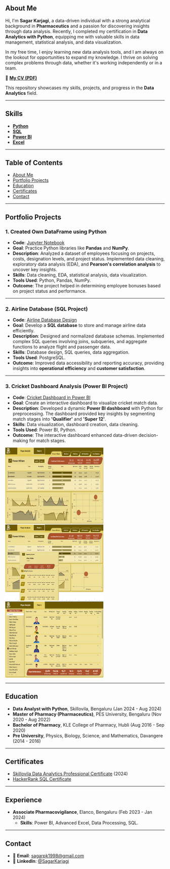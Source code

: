 ## **About Me**
Hi, I'm **Sagar Karjagi**, a data-driven individual with a strong analytical background in **Pharmaceutics** and a passion for discovering insights through data analysis. Recently, I completed my certification in **Data Analytics with Python**, equipping me with valuable skills in data management, statistical analysis, and data visualization. 

In my free time, I enjoy learning new data analysis tools, and I am always on the lookout for opportunities to expand my knowledge. I thrive on solving complex problems through data, whether it's working independently or in a team.

📄 **[My CV (PDF)](https://github.com/SagarKarjagi/SagarKarjagi/blob/main/SagarpKarjagi.pdf)**

This repository showcases my skills, projects, and progress in the **Data Analytics** field.

---

## **Skills**
-  **[Python](https://github.com/SagarKarjagi/Python)**
-  **[SQL](https://github.com/SagarKarjagi/SQL)**
-  **[Power BI](https://github.com/SagarKarjagi/Power-BI)**
-  **[Excel](https://github.com/SagarKarjagi/Excel)**

---

## **Table of Contents**
- [About Me](#about-me)
- [Portfolio Projects](#portfolio-projects)
- [Education](#education)
- [Certificates](#certificates)
- [Contact](#contact)

---

## **Portfolio Projects**
### **1. Created Own DataFrame using Python**
- **Code**: [Jupyter Notebook](https://github.com/SagarKarjagi/Python/blob/main/Python%20Capstone%20project.ipynb)
- **Goal**: Practice Python libraries like **Pandas** and **NumPy**.
- **Description**: Analyzed a dataset of employees focusing on projects, costs, designation levels, and project status. Implemented data cleaning, exploratory data analysis (EDA), and **Pearson's correlation analysis** to uncover key insights.
- **Skills**: Data cleaning, EDA, statistical analysis, data visualization.
- **Tools Used**: Python, Pandas, NumPy.
- **Outcome**: The project helped in determining employee bonuses based on project status and performance.

---
### **2. Airline Database (SQL Project)**
- **Code**: [Airline Database Design](https://github.com/SagarKarjagi/SQL/blob/main/Airline%20Database.docx)
- **Goal**: Develop a **SQL database** to store and manage airline data efficiently.
- **Description**: Designed and normalized database schemas. Implemented complex SQL queries involving joins, subqueries, and aggregate functions to analyze flight and passenger data.
- **Skills**: Database design, SQL queries, data aggregation.
- **Tools Used**: PostgreSQL.
- **Outcome**: Improved data accessibility and reporting accuracy, providing insights into **operational efficiency** and **customer satisfaction**.

---
### **3. Cricket Dashboard Analysis (Power BI Project)**
- **Code**: [Cricket Dashboard in Power BI](https://github.com/SagarKarjagi/Power-BI/blob/main/Cricket_Dashboard.pbix)
- **Goal**: Create an interactive dashboard to visualize cricket match data.
- **Description**: Developed a dynamic **Power BI dashboard** with Python for preprocessing. The dashboard provided key insights by segmenting match stages into **'Qualifier'** and **'Super 12'**.
- **Skills**: Data visualization, dashboard creation, data cleaning.
- **Tools Used**: Power BI, Python.
- **Outcome**: The interactive dashboard enhanced data-driven decision-making for match stages.
  
<img src="https://github.com/SagarKarjagi/Power-BI/blob/main/Cricket_Dashboard.png" alt="Left Image" width="310" height="240"/>  <img src="https://github.com/SagarKarjagi/Power-BI/blob/main/Players_details.png" alt="Center Image" width="310" height="240"/>  <img src="https://github.com/SagarKarjagi/Power-BI/blob/main/Final_11%20players.png" alt="Right Image" width="310" height="240"/>

---

## **Education**
- **Data Analyst with Python**, Skillovila, Bengaluru (Jan 2024 - Aug 2024)
- **Master of Pharmacy (Pharmaceutics)**, PES University, Bengaluru (Nov 2020 - Aug 2022)
- **Bachelor of Pharmacy**, KLE College of Pharmacy, Hubli (Aug 2016 - Sep 2020)
- **Pre University**, Physics, Biology, Science, and Mathematics, Davangere (2014 - 2016)

---

## **Certificates**
- [Skillovila Data Analytics Professional Certificate](https://github.com/SagarKarjagi/SagarKarjagi/blob/main/Sagar_Anlayst_certificate.pdf) (2024)
- [HackerRank SQL Certificate](https://www.hackerrank.com/profile/sagarpk1998)

---

## **Experience**
- **Associate Pharmacovigilance**, Elanco, Bengaluru (Feb 2023 - Jan 2024)
  - **Skills**: Power BI, Advanced Excel, Data Processing, SQL.

---

## **Contact**
- 📧 **Email**: sagarpk1998@gmail.com
- 💼 **LinkedIn**: [@SagarKarjagi](https://www.linkedin.com/in/sagarkarjagi/)
